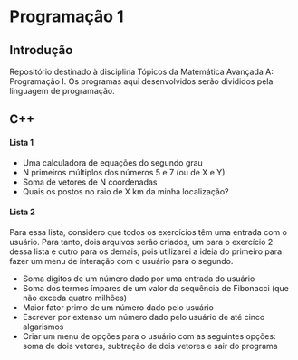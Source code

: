 # Programação 1

## Introdução
Repositório destinado à disciplina Tópicos da Matemática Avançada A: Programação I. Os programas aqui desenvolvidos serão divididos pela linguagem de programação.

## C++
  #### Lista 1
  - Uma calculadora de equações do segundo grau
  - N primeiros múltiplos dos números 5 e 7 (ou de X e Y)
  - Soma de vetores de N coordenadas
  - Quais os postos no raio de X km da minha localização?

  #### Lista 2
  Para essa lista, considero que todos os exercícios têm uma entrada com o usuário. Para tanto, dois arquivos serão criados, um para o exercício 2 dessa lista e outro para os demais, pois utilizarei a ideia do primeiro para fazer um menu de interação com o usuário para o segundo.
  
  - Soma dígitos de um número dado por uma entrada do usuário
  - Soma dos termos ímpares de um valor da sequência de Fibonacci (que não exceda quatro milhões)
  - Maior fator primo de um número dado pelo usuário
  - Escrever por extenso um número dado pelo usuário de até cinco algarismos
  - Criar um menu de opções para o usuário com as seguintes opções: soma de dois vetores, subtração de dois vetores e sair do programa

